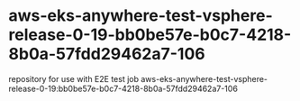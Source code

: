 # aws-eks-anywhere-test-vsphere-release-0-19-bb0be57e-b0c7-4218-8b0a-57fdd29462a7-106
repository for use with E2E test job aws-eks-anywhere-test-vsphere-release-0-19:bb0be57e-b0c7-4218-8b0a-57fdd29462a7-106
